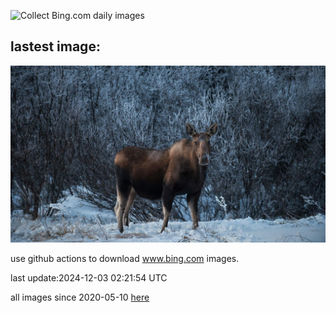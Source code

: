 ![Collect Bing.com daily images](https://github.com/counter2015/bing-daily-images/workflows/Collect%20Bing.com%20daily%20images/badge.svg)
## lastest image:
![](images/img.jpg)

use github actions to download www.bing.com images.

last update:2024-12-03 02:21:54 UTC

all images since 2020-05-10 [here](https://github.com/counter2015/bing-daily-images/tree/master/images) 
